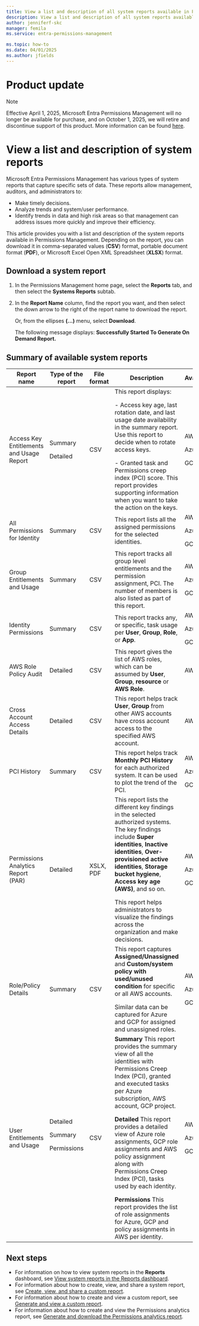 ```yaml
---
title: View a list and description of all system reports available in Permissions Management reports
description: View a list and description of all system reports available in Permissions Management.
author: jenniferf-skc
manager: femila
ms.service: entra-permissions-management

ms.topic: how-to
ms.date: 04/01/2025
ms.author: jfields
---
```



# Product update
> [!NOTE]
> Effective April 1, 2025, Microsoft Entra Permissions Management will no longer be available for purchase, and on October 1, 2025, we will retire and discontinue support of this product. More information can be found [here](aka.ms/MEPMretire). 


# View a list and description of system reports

Microsoft Entra Permissions Management has various types of system reports that capture specific sets of data. These reports allow management, auditors, and administrators to:

- Make timely decisions.
- Analyze trends and system/user performance.
- Identify trends in data and high risk areas so that management can address issues more quickly and improve their efficiency.

This article provides you with a list and description of the system reports available in Permissions Management. Depending on the report, you can download it in comma-separated values (**CSV**) format, portable document format (**PDF**), or Microsoft Excel Open XML Spreadsheet (**XLSX**) format.

## Download a system report

1. In the Permissions Management home page, select the **Reports** tab, and then select the **Systems Reports** subtab.
1. In the **Report Name** column, find the report you want, and then select the down arrow to the right of the report name to download the report.

    Or, from the ellipses **(...)** menu, select **Download**.

    The following message displays: **Successfully Started To Generate On Demand Report.**


## Summary of available system reports

| Report name                | Type of the report                | File format              | Description               | Availability                | Collated report?                 |
|----------------------------|-----------------------------------|--------------------------|---------------------------| ----------------------------|----------------------------------|
| Access Key Entitlements and Usage Report                | Summary </p>Detailed                | CSV                 | This report displays: </p> - Access key age, last rotation date, and last usage date availability in the summary report. Use this report to decide when to rotate access keys. </p> - Granted task and Permissions creep index (PCI) score. This report provides supporting information when you want to take the action on the keys.                | AWS</p>Azure</p>GCP                 | Yes      |
| All Permissions for Identity                 | Summary                 | CSV                | This report lists all the assigned permissions for the selected identities.                | AWS</p>Azure</p>GCP            | N/A      |
| Group Entitlements and Usage       | Summary                | CSV                | This report tracks all group level entitlements and the permission assignment, PCI. The number of members is also listed as part of this report.                 | AWS</p>Azure</p>GCP                 | Yes      |
| Identity Permissions                 | Summary                | CSV                 | This report tracks any, or specific, task usage per **User**, **Group**, **Role**, or **App**.                 | AWS</p>Azure</p>GCP                 | N/A      |
| AWS Role Policy Audit       | Detailed | CSV | This report gives the list of AWS roles, which can be assumed by **User**, **Group**, **resource** or **AWS Role**.                | AWS | N/A      |
| Cross Account Access Details| Detailed                 | CSV                 | This report helps track **User**, **Group** from other AWS accounts have cross account access to the specified AWS account.                | AWS                | N/A      |
| PCI History                 | Summary                 | CSV                 | This report helps track **Monthly PCI History** for each authorized system. It can be used to plot the trend of the PCI.                 | AWS</p>Azure</p>GCP                 | Yes      |
| Permissions Analytics Report (PAR)  |     Detailed                 | XSLX, PDF                 | This report lists the different key findings in the selected authorized systems. The key findings include **Super identities**, **Inactive identities**, **Over-provisioned active identities**, **Storage bucket hygiene**, **Access key age (AWS)**, and so on. </p>This report helps administrators to visualize the findings across the organization and make decisions.                    | AWS</p>Azure</p>GCP                | Yes for XSLX     |
| Role/Policy Details                 | Summary                 | CSV                | This report captures **Assigned/Unassigned** and **Custom/system policy with used/unused condition** for specific or all AWS accounts. </p>Similar data can be captured for Azure and GCP for assigned and unassigned roles.                | AWS</p>Azure</p>GCP                 | No      |
| User Entitlements and Usage     | Detailed <p>Summary <p> Permissions                | CSV                 | **Summary** This report provides the summary view of all the identities with Permissions Creep Index (PCI), granted and executed tasks per Azure subscription, AWS account, GCP project.     </p>**Detailed** This report provides a detailed view of Azure role assignments, GCP role assignments and AWS policy assignment along with Permissions Creep Index (PCI), tasks used by each identity. </p>**Permissions** This report provides the list of role assignments for Azure, GCP and policy assignments in AWS per identity.                 | AWS</p>Azure</p>GCP                | Yes      |


## Next steps

- For information on how to view system reports in the **Reports** dashboard, see [View system reports in the Reports dashboard](product-reports.md).
- For information about how to create, view, and share a system report, see [Create, view, and share a custom report](report-view-system-report.md).
- For information about how to create and view a custom report, see [Generate and view a custom report](report-create-custom-report.md).
- For information about how to create and view the Permissions analytics report, see [Generate and download the Permissions analytics report](product-permissions-analytics-reports.md).
